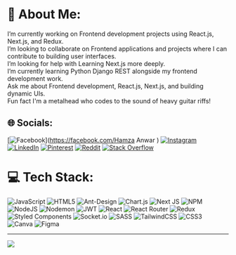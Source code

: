 # 💫 About Me:
I’m currently working on Frontend development projects using React.js, Next.js, and Redux.<br>I’m looking to collaborate on Frontend applications and projects where I can contribute to building user interfaces.<br>I’m looking for help with Learning Next.js more deeply.<br>I’m currently learning Python Django REST alongside my frontend development work.<br>Ask me about Frontend development, React.js, Next.js, and building dynamic UIs.<br>Fun fact I'm a metalhead who codes to the sound of heavy guitar riffs!<br>


## 🌐 Socials:
[![Facebook](https://img.shields.io/badge/Facebook-%231877F2.svg?logo=Facebook&logoColor=white)](https://facebook.com/Hamza Anwar ) [![Instagram](https://img.shields.io/badge/Instagram-%23E4405F.svg?logo=Instagram&logoColor=white)](https://instagram.com/hamzashaheen2) [![LinkedIn](https://img.shields.io/badge/LinkedIn-%230077B5.svg?logo=linkedin&logoColor=white)](https://linkedin.com/in/hamza-anwar01) [![Pinterest](https://img.shields.io/badge/Pinterest-%23E60023.svg?logo=Pinterest&logoColor=white)](https://pinterest.com/hamzaanwar5563) [![Reddit](https://img.shields.io/badge/Reddit-%23FF4500.svg?logo=Reddit&logoColor=white)](https://reddit.com/user/hamza_anwar) [![Stack Overflow](https://img.shields.io/badge/-Stackoverflow-FE7A16?logo=stack-overflow&logoColor=white)](https://stackoverflow.com/users/23239718) 

# 💻 Tech Stack:
![JavaScript](https://img.shields.io/badge/javascript-%23323330.svg?style=for-the-badge&logo=javascript&logoColor=%23F7DF1E) ![HTML5](https://img.shields.io/badge/html5-%23E34F26.svg?style=for-the-badge&logo=html5&logoColor=white) ![Ant-Design](https://img.shields.io/badge/-AntDesign-%230170FE?style=for-the-badge&logo=ant-design&logoColor=white) ![Chart.js](https://img.shields.io/badge/chart.js-F5788D.svg?style=for-the-badge&logo=chart.js&logoColor=white) ![Next JS](https://img.shields.io/badge/Next-black?style=for-the-badge&logo=next.js&logoColor=white) ![NPM](https://img.shields.io/badge/NPM-%23CB3837.svg?style=for-the-badge&logo=npm&logoColor=white) ![NodeJS](https://img.shields.io/badge/node.js-6DA55F?style=for-the-badge&logo=node.js&logoColor=white) ![Nodemon](https://img.shields.io/badge/NODEMON-%23323330.svg?style=for-the-badge&logo=nodemon&logoColor=%BBDEAD) ![JWT](https://img.shields.io/badge/JWT-black?style=for-the-badge&logo=JSON%20web%20tokens) ![React](https://img.shields.io/badge/react-%2320232a.svg?style=for-the-badge&logo=react&logoColor=%2361DAFB) ![React Router](https://img.shields.io/badge/React_Router-CA4245?style=for-the-badge&logo=react-router&logoColor=white) ![Redux](https://img.shields.io/badge/redux-%23593d88.svg?style=for-the-badge&logo=redux&logoColor=white) ![Styled Components](https://img.shields.io/badge/styled--components-DB7093?style=for-the-badge&logo=styled-components&logoColor=white) ![Socket.io](https://img.shields.io/badge/Socket.io-black?style=for-the-badge&logo=socket.io&badgeColor=010101) ![SASS](https://img.shields.io/badge/SASS-hotpink.svg?style=for-the-badge&logo=SASS&logoColor=white) ![TailwindCSS](https://img.shields.io/badge/tailwindcss-%2338B2AC.svg?style=for-the-badge&logo=tailwind-css&logoColor=white) ![CSS3](https://img.shields.io/badge/css3-%231572B6.svg?style=for-the-badge&logo=css3&logoColor=white) ![Canva](https://img.shields.io/badge/Canva-%2300C4CC.svg?style=for-the-badge&logo=Canva&logoColor=white) ![Figma](https://img.shields.io/badge/figma-%23F24E1E.svg?style=for-the-badge&logo=figma&logoColor=white)

---
[![](https://visitcount.itsvg.in/api?id=hamzaanwar748&icon=0&color=0)](https://visitcount.itsvg.in)

<!-- Proudly created with GPRM ( https://gprm.itsvg.in ) -->

